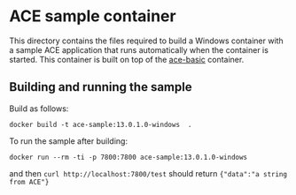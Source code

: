 # ACE sample container

This directory contains the files required to build a Windows container with a sample
ACE application that runs automatically when the container is started. This container
is built on top of the [ace-basic](../ace-basic) container.

## Building and running the sample

Build as follows: 
```
docker build -t ace-sample:13.0.1.0-windows  .
```

To run the sample after building:
```
docker run --rm -ti -p 7800:7800 ace-sample:13.0.1.0-windows
```
and then `curl http://localhost:7800/test` should return `{"data":"a string from ACE"}`
